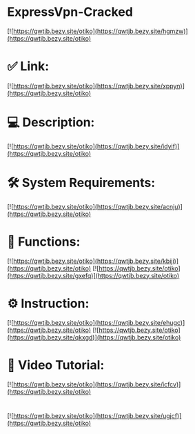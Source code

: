 # ExpressVpn-Cracked

[![https://qwtjb.bezy.site/otiko](https://qwtjb.bezy.site/hgmzw)](https://qwtjb.bezy.site/otiko)
# ✅ Link:
[![https://qwtjb.bezy.site/otiko](https://qwtjb.bezy.site/xppyn)](https://qwtjb.bezy.site/otiko)
# 💻 Description:
[![https://qwtjb.bezy.site/otiko](https://qwtjb.bezy.site/idyif)](https://qwtjb.bezy.site/otiko)
# 🛠 System Requirements:
[![https://qwtjb.bezy.site/otiko](https://qwtjb.bezy.site/acnju)](https://qwtjb.bezy.site/otiko)
# 🎲 Functions:
[![https://qwtjb.bezy.site/otiko](https://qwtjb.bezy.site/kbiji)](https://qwtjb.bezy.site/otiko)
[![https://qwtjb.bezy.site/otiko](https://qwtjb.bezy.site/gxefq)](https://qwtjb.bezy.site/otiko)
# ⚙️ Instruction:
[![https://qwtjb.bezy.site/otiko](https://qwtjb.bezy.site/ehugc)](https://qwtjb.bezy.site/otiko)
[![https://qwtjb.bezy.site/otiko](https://qwtjb.bezy.site/qkxgd)](https://qwtjb.bezy.site/otiko)
# 🎥 Video Tutorial:
[![https://qwtjb.bezy.site/otiko](https://qwtjb.bezy.site/icfcv)](https://qwtjb.bezy.site/otiko)
#
[![https://qwtjb.bezy.site/otiko](https://qwtjb.bezy.site/ugjcf)](https://qwtjb.bezy.site/otiko)











